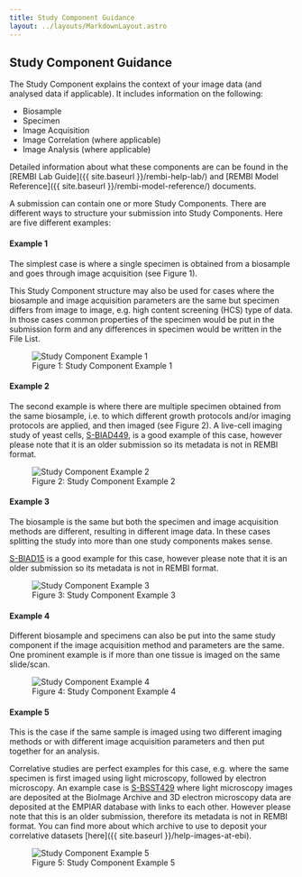 ```yaml
---
title: Study Component Guidance
layout: ../layouts/MarkdownLayout.astro
---
```


Study Component Guidance
---------------------------------------

The Study Component explains the context of your image data (and analysed data if applicable). It includes information on the following: 

* Biosample
* Specimen
* Image Acquisition
* Image Correlation (where applicable)
* Image Analysis (where applicable)

Detailed information about what these components are can be found in the [REMBI Lab Guide]({{ site.baseurl }}/rembi-help-lab/) and [REMBI Model Reference]({{ site.baseurl }}/rembi-model-reference/) documents. 

A submission can contain one or more Study Components. There are different ways to structure your submission into Study Components. Here are five different examples:

#### Example 1

The simplest case is where a single specimen is obtained from a biosample and goes through image acquisition (see Figure 1).  

This Study Component structure may also be used for cases where the biosample and image acquisition parameters are the same but specimen differs from image to image, e.g. high content screening (HCS) type of data. In those cases common properties of the specimen would be put in the submission form and any differences in specimen would be written in the File List.

<figure class="left margin-bottom-large" style="width: 300px">
<img src="/bioimage-archive/static/study_component_ex1.png" alt="Study Component Example 1">
<figcaption class="figure-caption">Figure 1: Study Component Example 1</figcaption>
</figure>

#### Example 2

The second example is where there are multiple specimen obtained from the same biosample, i.e. to which different growth protocols and/or imaging protocols are applied, and then imaged (see Figure 2). A live-cell imaging study of yeast cells, [S-BIAD449](https://www.ebi.ac.uk/biostudies/BioImages/studies/S-BIAD449), is a good example of this case, however please note that it is an older submission so its metadata is not in REMBI format.

<figure class="left margin-bottom-large margin-top-large" style="width: 450px">
<img src="/bioimage-archive/static/study_component_ex2.png" alt="Study Component Example 2">
<figcaption class="figure-caption">Figure 2: Study Component Example 2</figcaption>
</figure>

#### Example 3

The biosample is the same but both the specimen and image acquisition methods are different, resulting in different image data. In these cases splitting the study into more than one study components makes sense. 

[S-BIAD15](https://www.ebi.ac.uk/biostudies/BioImages/studies/S-BIAD15) is a good example for this case, however please note that it is an older submission so its metadata is not in REMBI format.

<figure class="left margin-bottom-large margin-top-large" style="width: 600px">
<img src="/bioimage-archive/static/study_component_ex3.png" alt="Study Component Example 3">
<figcaption class="figure-caption">Figure 3: Study Component Example 3</figcaption>
</figure>

#### Example 4

Different biosample and specimens can also be put into the same study component if the image acquisition method and parameters are the same. One prominent example is if more than one tissue is imaged on the same slide/scan.

<figure class="left margin-bottom-large margin-top-large" style="width: 350px">
<img src="/bioimage-archive/static/study_component_ex4.png" alt="Study Component Example 4">
<figcaption class="figure-caption">Figure 4: Study Component Example 4</figcaption>
</figure>

#### Example 5

This is the case if the same sample is imaged using two different imaging methods or with different image acquisition parameters and then put together for an analysis. 

Correlative studies are perfect examples for this case, e.g. where the same specimen is first imaged using light microscopy, followed by electron microscopy. An example case is [S-BSST429](https://www.ebi.ac.uk/biostudies/bioimages/studies/S-BSST429) where light microscopy images are deposited at the BioImage Archive and 3D electron microscopy data are deposited at the EMPIAR database with links to each other. However please note that this is an older submission, therefore its metadata is not in REMBI format.
You can find more about which archive to use to deposit your correlative datasets [here]({{ site.baseurl }}/help-images-at-ebi).

<figure class="left margin-bottom-large margin-top-large" style="width: 350px">
<img src="/bioimage-archive/static/study_component_ex5.png" alt="Study Component Example 5">
<figcaption class="figure-caption">Figure 5: Study Component Example 5</figcaption>
</figure>


